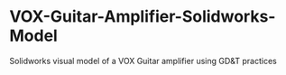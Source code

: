# VOX-Guitar-Amplifier-Solidworks-Model
Solidworks visual model of a VOX Guitar amplifier using GD&amp;T practices
